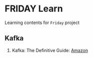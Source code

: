 # FRIDAY Learn
Learning contents for `Friday` project

## Kafka
1. Kafka: The Definitive Guide: [Amazon](https://www.amazon.cn/dp/1491936169/ref=sr_1_2?ie=UTF8&qid=1519524182&sr=8-2&keywords=kafka+the+definitive+guide)
